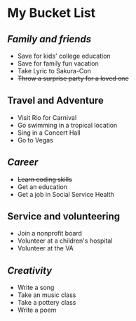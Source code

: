 # **My Bucket List**

## *Family and friends*
 * Save for kids' college education
 * Save for family fun vacation
 * Take Lyric to Sakura-Con
 * ~~Throw a surprise party for a loved one~~

## Travel and Adventure
 * Visit Rio for Carnival
 * Go swimming in a tropical location
 * Sing in a Concert Hall
 * Go to Vegas 
 
## *Career*
 * ~~Learn coding skills~~
 * Get an education
 * Get a job in Social Service Health 

## Service and volunteering
 * Join a nonprofit board
 * Volunteer at a children's hospital
 * Volunteer at the VA 
 
## *Creativity*
* Write a song
* Take an music class
* Take a pottery class
* Write a poem
